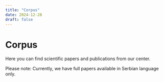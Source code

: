 ```yaml
---
title: "Corpus"
date: 2024-12-28
draft: false
---
```


# Corpus

Here you can find scientific papers and publications from our center.

Please note: Currently, we have full papers available in Serbian language only.
